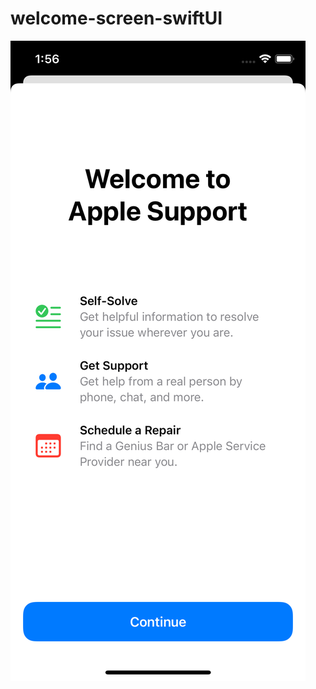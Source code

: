 # welcome-screen-swiftUI

![alt text](https://github.com/jadejamig/welcome-screen-swiftUI/blob/55d456bb215311cdbac7536e050ae4c446c218e2/welcome-screen.png)
